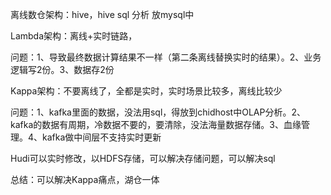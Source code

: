 离线数仓架构：hive，hive sql  分析 放mysql中

Lambda架构：离线+实时链路，

​	问题：1、导致最终数据计算结果不一样（第二条离线替换实时的结果）。2、业务逻辑写2份。3、数据存2份

Kappa架构：不要离线了，全都是实时，实时场景比较多，离线比较少

​	问题：1、kafka里面的数据，没法用sql，得放到chidhost中OLAP分析。2、kafka的数据有周期，冷数据不要的，要清除，没法海量数据存储。3、血缘管理。4、kafka做中间层不支持实时更新

Hudi可以实时修改，以HDFS存储，可以解决存储问题，可以解决sql

总结：可以解决Kappa痛点，湖仓一体





​	